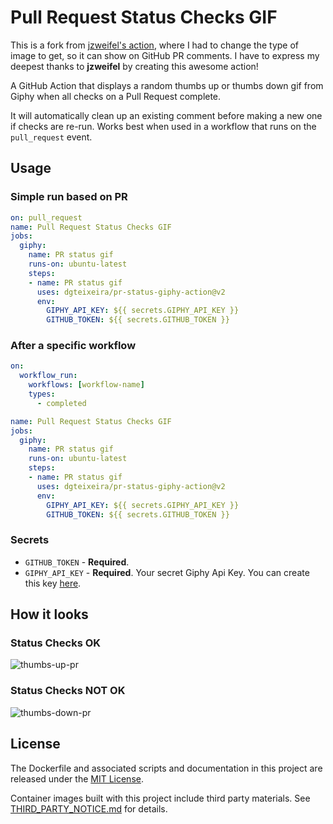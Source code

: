 # Pull Request Status Checks GIF

This is a fork from [jzweifel's action](https://github.com/jzweifel/pr-status-giphy-action), where I had to change the type of image to get, so it can show on GitHub PR comments.
I have to express my deepest thanks to **jzweifel** by creating this awesome action!

A GitHub Action that displays a random thumbs up or thumbs down gif from Giphy when all checks on a Pull Request complete.

It will automatically clean up an existing comment before making a new one if checks are re-run.
Works best when used in a workflow that runs on the `pull_request` event.

## Usage

### Simple run based on PR

```yaml
on: pull_request
name: Pull Request Status Checks GIF
jobs:
  giphy:
    name: PR status gif
    runs-on: ubuntu-latest
    steps:
    - name: PR status gif
      uses: dgteixeira/pr-status-giphy-action@v2
      env:
        GIPHY_API_KEY: ${{ secrets.GIPHY_API_KEY }}
        GITHUB_TOKEN: ${{ secrets.GITHUB_TOKEN }}
```

### After a specific workflow

```yaml
on:
  workflow_run:
    workflows: [workflow-name]
    types:
      - completed

name: Pull Request Status Checks GIF
jobs:
  giphy:
    name: PR status gif
    runs-on: ubuntu-latest
    steps:
    - name: PR status gif
      uses: dgteixeira/pr-status-giphy-action@v2
      env:
        GIPHY_API_KEY: ${{ secrets.GIPHY_API_KEY }}
        GITHUB_TOKEN: ${{ secrets.GITHUB_TOKEN }}
```

### Secrets

- `GITHUB_TOKEN` - **Required**.
- `GIPHY_API_KEY` - **Required**. Your secret Giphy Api Key. You can create this key [here](https://developers.giphy.com/dashboard/?create=true).

## How it looks

### Status Checks OK

![thumbs-up-pr](media/thumbs-up-pr.gif)

### Status Checks NOT OK

![thumbs-down-pr](media/thumbs-down-pr.gif)

## License

The Dockerfile and associated scripts and documentation in this project are released under the [MIT License](LICENSE).

Container images built with this project include third party materials. See [THIRD_PARTY_NOTICE.md](THIRD_PARTY_NOTICE.md) for details.

